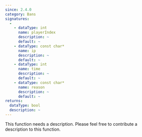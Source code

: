 ```yaml
---
since: 2.4.0
category: Bans
signatures:
  -
    - dataType: int
      name: playerIndex
      description: ~
      default: ~
    - dataType: const char*
      name: ip
      description: ~
      default: ~
    - dataType: int
      name: time
      description: ~
      default: ~
    - dataType: const char*
      name: reason
      description: ~
      default: ~
returns:
  dataType: bool
  description: ~
---
```


This function needs a description. Please feel free to contribute a description to this function.
